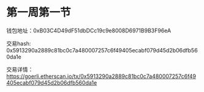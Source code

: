 # 第一周第一节

钱包地址：0xB03C4D49dF51dbDCc19c9e8008D6971B9B3F96eA

交易hash: 0x5913290a2889c81bc0c7a480007257c6f49405ecabf079d45d2b06dfb560da1e

交易详情：https://goerli.etherscan.io/tx/0x5913290a2889c81bc0c7a480007257c6f49405ecabf079d45d2b06dfb560da1e


